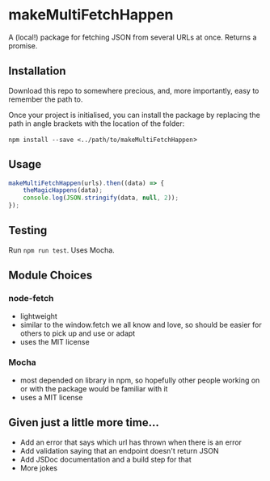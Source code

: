 # makeMultiFetchHappen

A (local!) package for fetching JSON from several URLs at once. Returns a promise.

## Installation

Download this repo to somewhere precious, and, more importantly, easy to remember the path to.

Once your project is initialised, you can install the package by replacing the path in angle brackets with the location of the folder:

`npm install --save <../path/to/makeMultiFetchHappen`>

## Usage

```js
makeMultiFetchHappen(urls).then((data) => {
    theMagicHappens(data);
    console.log(JSON.stringify(data, null, 2));
});
```

## Testing

Run `npm run test`. Uses Mocha.

## Module Choices

### node-fetch

- lightweight
- similar to the window.fetch we all know and love, so should be easier for others to pick up and use or adapt
- uses the MIT license

### Mocha

- most depended on library in npm, so hopefully other people working on or with the package would be familiar with it
- uses a MIT license

## Given just a little more time...

- Add an error that says which url has thrown when there is an error
- Add validation saying that an endpoint doesn't return JSON
- Add JSDoc documentation and a build step for that
- More jokes
